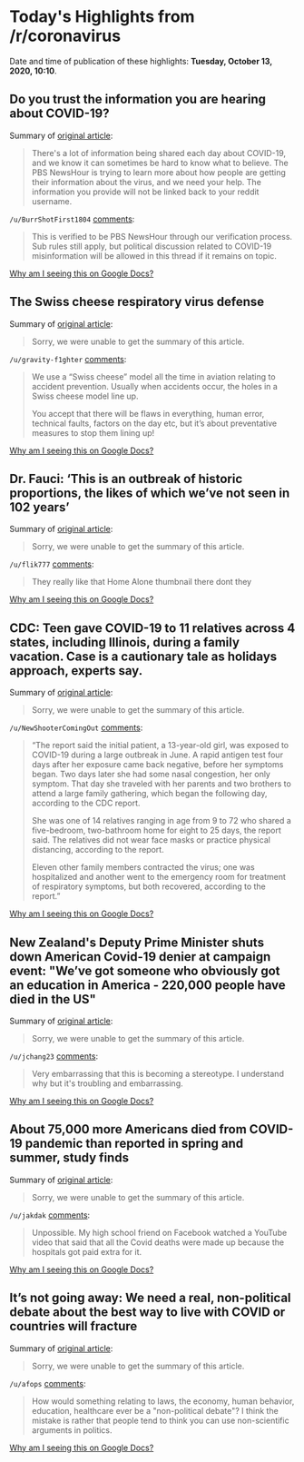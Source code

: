 # Today's Highlights from /r/coronavirus

Date and time of publication of these highlights: **Tuesday, October 13, 2020, 10:10**.

## Do you trust the information you are hearing about COVID-19?

Summary of [original article](https://www.reddit.com/r/Coronavirus/comments/j9zsty/do_you_trust_the_information_you_are_hearing/):

> There's a lot of information being shared each day about COVID-19, and we know it can sometimes be hard to know what to believe. The PBS NewsHour is trying to learn more about how people are getting their information about the virus, and we need your help. The information you provide will not be linked back to your reddit username.

`/u/BurrShotFirst1804` [comments](https://www.reddit.com/r/Coronavirus/comments/j9zsty/do_you_trust_the_information_you_are_hearing/):

> This is verified to be PBS NewsHour through our verification process. Sub rules still apply, but political discussion related to COVID-19 misinformation will be allowed in this thread if it remains on topic.

[Why am I seeing this on Google Docs?](https://docs.google.com/document/d/1Dc6We63vOXIZsc0op-Bt4abqkYjXzOigalQqFxmvvbM/edit?usp=sharing)

## The Swiss cheese respiratory virus defense

Summary of [original article](https://i.imgur.com/0cnjcZr.jpg):

> Sorry, we were unable to get the summary of this article.

`/u/gravity-f1ghter` [comments](https://www.reddit.com/r/Coronavirus/comments/jaa89w/the_swiss_cheese_respiratory_virus_defense/):

> We use a “Swiss cheese” model all the time in aviation relating to accident prevention. Usually when accidents occur, the holes in a Swiss cheese model line up. 
> 
> You accept that there will be flaws in everything, human error, technical faults, factors on the day etc, but it’s about preventative measures to stop them lining up!

[Why am I seeing this on Google Docs?](https://docs.google.com/document/d/1Dc6We63vOXIZsc0op-Bt4abqkYjXzOigalQqFxmvvbM/edit?usp=sharing)

## Dr. Fauci: ‘This is an outbreak of historic proportions, the likes of which we’ve not seen in 102 years’

Summary of [original article](https://www.marketwatch.com/story/dr-fauci-this-is-an-outbreak-of-historic-proportions-the-likes-of-which-weve-not-seen-in-102-years-2020-10-13):

> Sorry, we were unable to get the summary of this article.

`/u/flik777` [comments](https://www.reddit.com/r/Coronavirus/comments/jaci3w/dr_fauci_this_is_an_outbreak_of_historic/):

> They really like that Home Alone thumbnail there dont they

[Why am I seeing this on Google Docs?](https://docs.google.com/document/d/1Dc6We63vOXIZsc0op-Bt4abqkYjXzOigalQqFxmvvbM/edit?usp=sharing)

## CDC: Teen gave COVID-19 to 11 relatives across 4 states, including Illinois, during a family vacation. Case is a cautionary tale as holidays approach, experts say.

Summary of [original article](https://www.chicagotribune.com/coronavirus/ct-cdc-report-family-gathering-local-20201012-7f7i6sosi5ep7dhoq3e2bpgavi-story.html):

> Sorry, we were unable to get the summary of this article.

`/u/NewShooterComingOut` [comments](https://www.reddit.com/r/Coronavirus/comments/ja5sv5/cdc_teen_gave_covid19_to_11_relatives_across_4/):

> “The report said the initial patient, a 13-year-old girl, was exposed to COVID-19 during a large outbreak in June. A rapid antigen test four days after her exposure came back negative, before her symptoms began. Two days later she had some nasal congestion, her only symptom. That day she traveled with her parents and two brothers to attend a large family gathering, which began the following day, according to the CDC report.
> 
> She was one of 14 relatives ranging in age from 9 to 72 who shared a five-bedroom, two-bathroom home for eight to 25 days, the report said. The relatives did not wear face masks or practice physical distancing, according to the report.
> 
> Eleven other family members contracted the virus; one was hospitalized and another went to the emergency room for treatment of respiratory symptoms, but both recovered, according to the report.”

[Why am I seeing this on Google Docs?](https://docs.google.com/document/d/1Dc6We63vOXIZsc0op-Bt4abqkYjXzOigalQqFxmvvbM/edit?usp=sharing)

## New Zealand's Deputy Prime Minister shuts down American Covid-19 denier at campaign event: "We’ve got someone who obviously got an education in America - 220,000 people have died in the US"

Summary of [original article](https://www.tvnz.co.nz/one-news/new-zealand/sorry-sunshine-wrong-place-winston-peters-shuts-down-american-covid-19-denier-campaign-event):

> Sorry, we were unable to get the summary of this article.

`/u/jchang23` [comments](https://www.reddit.com/r/Coronavirus/comments/ja9690/new_zealands_deputy_prime_minister_shuts_down/):

> Very embarrassing that this is becoming a stereotype. I understand why but it's troubling and embarrassing.

[Why am I seeing this on Google Docs?](https://docs.google.com/document/d/1Dc6We63vOXIZsc0op-Bt4abqkYjXzOigalQqFxmvvbM/edit?usp=sharing)

## About 75,000 more Americans died from COVID-19 pandemic than reported in spring and summer, study finds

Summary of [original article](https://www.usatoday.com/story/news/health/2020/10/12/us-covid-deaths-75-k-more-americans-died-than-previously-recorded-excess-deaths/5935813002/):

> Sorry, we were unable to get the summary of this article.

`/u/jakdak` [comments](https://www.reddit.com/r/Coronavirus/comments/j9wl67/about_75000_more_americans_died_from_covid19/):

> Unpossible.  My high school friend on Facebook watched a YouTube video that said that all the Covid deaths were made up because the hospitals got paid extra for it.

[Why am I seeing this on Google Docs?](https://docs.google.com/document/d/1Dc6We63vOXIZsc0op-Bt4abqkYjXzOigalQqFxmvvbM/edit?usp=sharing)

## It’s not going away: We need a real, non-political debate about the best way to live with COVID or countries will fracture

Summary of [original article](https://geneticliteracyproject.org/2020/10/12/its-not-going-away-we-need-a-real-non-political-debate-about-the-best-way-to-live-with-covid-or-countries-will-fracture/?mc_cid=5011eb7ba5&mc_eid=03a38703ca):

> Sorry, we were unable to get the summary of this article.

`/u/afops` [comments](https://www.reddit.com/r/Coronavirus/comments/jad98x/its_not_going_away_we_need_a_real_nonpolitical/):

> How would something relating to laws, the economy, human behavior, education, healthcare ever be a "non-political debate"? I think the mistake is rather that people tend to think you can use non-scientific arguments in politics.

[Why am I seeing this on Google Docs?](https://docs.google.com/document/d/1Dc6We63vOXIZsc0op-Bt4abqkYjXzOigalQqFxmvvbM/edit?usp=sharing)

